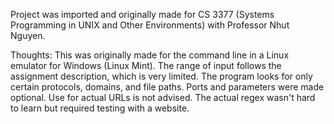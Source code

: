 Project was imported and originally made for CS 3377 (Systems Programming in UNIX and Other Environments) with Professor Nhut Nguyen.

Thoughts: This was originally made for the command line in a Linux emulator for Windows (Linux Mint). The range of input follows the assignment description, which is very limited.
The program looks for only certain protocols, domains, and file paths. Ports and parameters were made optional. Use for actual URLs is not advised. The actual regex wasn't hard to
learn but required testing with a website.

